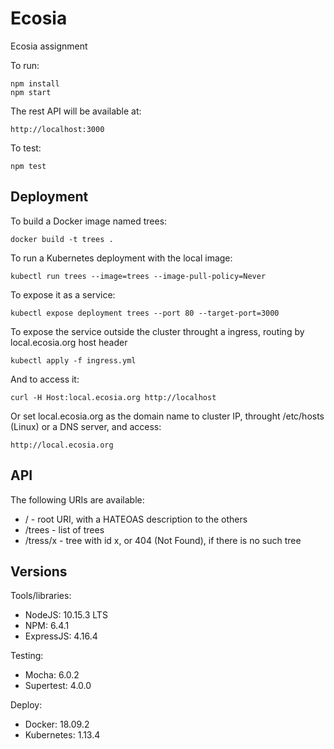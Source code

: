 # Ecosia

Ecosia assignment

To run:

    npm install
    npm start

The rest API will be available at:

    http://localhost:3000

To test:

    npm test

## Deployment

To build a Docker image named trees:

    docker build -t trees .

To run a Kubernetes deployment with the local image:

    kubectl run trees --image=trees --image-pull-policy=Never

To expose it as a service:

    kubectl expose deployment trees --port 80 --target-port=3000

To expose the service outside the cluster throught a ingress, routing by local.ecosia.org host header

    kubectl apply -f ingress.yml

And to access it:

    curl -H Host:local.ecosia.org http://localhost

Or set local.ecosia.org as the domain name to cluster IP, throught /etc/hosts (Linux) or a DNS server, and access:

    http://local.ecosia.org

## API

The following URIs are available:

- / - root URI, with a HATEOAS description to the others
- /trees - list of trees
- /tress/x - tree with id x, or 404 (Not Found), if there is no such tree

## Versions

Tools/libraries:

- NodeJS: 10.15.3 LTS
- NPM: 6.4.1
- ExpressJS: 4.16.4

Testing:

- Mocha: 6.0.2
- Supertest: 4.0.0

Deploy:

- Docker: 18.09.2
- Kubernetes: 1.13.4